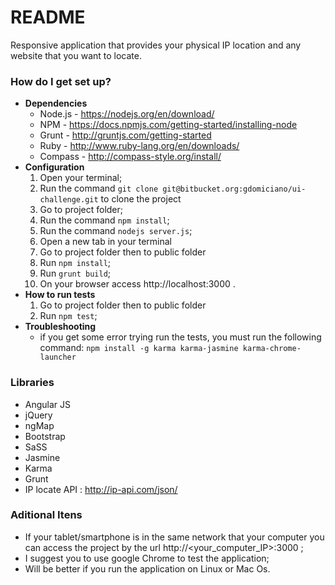 # README #

Responsive application that provides your physical IP location and any website that you want to locate.


### How do I get set up? ###

* **Dependencies**
	* Node.js - https://nodejs.org/en/download/
	* NPM - https://docs.npmjs.com/getting-started/installing-node
	* Grunt - http://gruntjs.com/getting-started
	* Ruby - http://www.ruby-lang.org/en/downloads/
	* Compass - http://compass-style.org/install/
* **Configuration**
	1. Open your terminal;
	1. Run the command `git clone git@bitbucket.org:gdomiciano/ui-challenge.git` to clone the project
	1. Go to project folder;
	1. Run the command `npm install`;
	1. Run the command `nodejs server.js`;
	1. Open a new tab in your terminal
	1. Go to project folder then to public folder
	1. Run `npm install`;
	1. Run `grunt build`;
	1. On your browser access http://localhost:3000 .
* **How to run tests**
	1. Go to project folder then to public folder
	1. Run `npm test`;
* **Troubleshooting**
	* if you get some error trying run the tests, you must run the following command: 
		```npm install -g karma karma-jasmine karma-chrome-launcher```

### Libraries ###

* Angular JS
* jQuery
* ngMap
* Bootstrap
* SaSS
* Jasmine
* Karma
* Grunt
* IP locate API : http://ip-api.com/json/

### Aditional Itens ###

* If your tablet/smartphone is in the same network that your computer you can access the project by the url http://<your_computer_IP>:3000 ;
* I suggest you to use google Chrome to test the application;
* Will be better if you run the application on Linux or Mac Os.